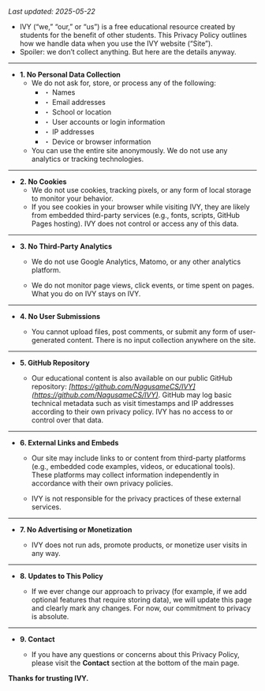 _Last updated: 2025-05-22_  

- IVY (“we,” “our,” or “us”) is a free educational resource created by students for the benefit of other students. This Privacy Policy outlines how we handle data when you use the IVY website (“Site”).
- Spoiler: we don’t collect anything. But here are the details anyway.
---
- **1. No Personal Data Collection**
  - We do not ask for, store, or process any of the following:
    - ・ Names
    - ・ Email addresses
    - ・ School or location
    - ・ User accounts or login information
    - ・ IP addresses
    - ・ Device or browser information
  - You can use the entire site anonymously. We do not use any analytics or tracking technologies.

---

- **2. No Cookies**
  - We do not use cookies, tracking pixels, or any form of local storage to monitor your behavior.
  - If you see cookies in your browser while visiting IVY, they are likely from embedded third-party services (e.g., fonts, scripts, GitHub Pages hosting). IVY does not control or access any of this data.

---

- **3. No Third-Party Analytics**

  - We do not use Google Analytics, Matomo, or any other analytics platform.
  
  - We do not monitor page views, click events, or time spent on pages. What you do on IVY stays on IVY.

---

- **4. No User Submissions**

  - You cannot upload files, post comments, or submit any form of user-generated content. There is no input collection anywhere on the site.

---

- **5. GitHub Repository**

  - Our educational content is also available on our public GitHub repository: _[https://github.com/NagusameCS/IVY](https://github.com/NagusameCS/IVY)_. GitHub may log basic technical metadata such as visit timestamps and IP addresses according to their own privacy policy. IVY has no access to or control over that data.

---

- **6. External Links and Embeds**

  - Our site may include links to or content from third-party platforms (e.g., embedded code examples, videos, or educational tools). These platforms may collect information independently in accordance with their own privacy policies.
  
  - IVY is not responsible for the privacy practices of these external services.

---

- **7. No Advertising or Monetization**

  - IVY does not run ads, promote products, or monetize user visits in any way.

---

- **8. Updates to This Policy**

  - If we ever change our approach to privacy (for example, if we add optional features that require storing data), we will update this page and clearly mark any changes. For now, our commitment to privacy is absolute.

---

- **9. Contact**

  - If you have any questions or concerns about this Privacy Policy, please visit the **Contact** section at the bottom of the main page.


**Thanks for trusting IVY.**

